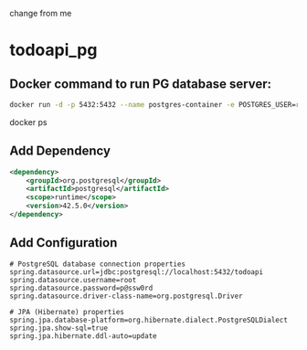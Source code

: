 change from me

# todoapi_pg

## Docker command to run PG database server: ##

```bash
docker run -d -p 5432:5432 --name postgres-container -e POSTGRES_USER=root -e POSTGRES_PASSWORD=p@ssw0rd -e POSTGRES_DB=todoapi postgres:latest
```

docker ps

## Add Dependency ##

```xml
<dependency>
    <groupId>org.postgresql</groupId>
    <artifactId>postgresql</artifactId>
    <scope>runtime</scope>
    <version>42.5.0</version>
</dependency>
```

## Add Configuration ##

```properties
# PostgreSQL database connection properties
spring.datasource.url=jdbc:postgresql://localhost:5432/todoapi
spring.datasource.username=root
spring.datasource.password=p@ssw0rd
spring.datasource.driver-class-name=org.postgresql.Driver

# JPA (Hibernate) properties
spring.jpa.database-platform=org.hibernate.dialect.PostgreSQLDialect
spring.jpa.show-sql=true
spring.jpa.hibernate.ddl-auto=update
```


